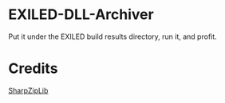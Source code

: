 # EXILED-DLL-Archiver
Put it under the EXILED build results directory, run it, and profit.

# Credits
[SharpZipLib](https://github.com/icsharpcode/SharpZipLib/wiki/GZip-and-Tar-Samples#user-content--create-a-tgz-targz)
